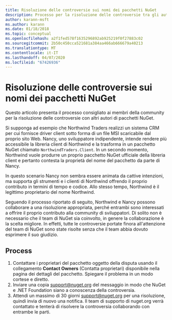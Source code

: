 ```yaml
---
title: Risoluzione delle controversie sui nomi dei pacchetti NuGet
description: Processo per la risoluzione delle controversie tra gli autori di pacchetti NuGet correlate alla personalizzazione, ai marchi e ad altre situazioni conflittuali.
author: karann-msft
ms.author: karann
ms.date: 01/18/2018
ms.topic: conceptual
ms.openlocfilehash: a2f1fed578f1635296892ab925219f0f27883c02
ms.sourcegitcommit: 2b50c450cca521681a384aa466ab666679a40213
ms.translationtype: MT
ms.contentlocale: it-IT
ms.lasthandoff: 04/07/2020
ms.locfileid: "67426936"
---
```

# <a name="resolving-disputes-over-nuget-package-names"></a>Risoluzione delle controversie sui nomi dei pacchetti NuGet

Questo articolo presenta il processo consigliato ai membri della community per la risoluzione delle controversie con altri autori di pacchetti NuGet.

Si supponga ad esempio che Northwind Traders realizzi un sistema CRM per cui fornisce driver client sotto forma di un file MSI scaricabile dal proprio sito Web. Nancy, uno sviluppatore indipendente, intende rendere più accessibile la libreria client di Northwind e la trasforma in un pacchetto NuGet chiamato `NorthwindTraders.Client`. In un secondo momento, Northwind vuole produrre un proprio pacchetto NuGet ufficiale della libreria client e pertanto contesta la proprietà del nome del pacchetto da parte di Nancy.

In questo scenario Nancy non sembra essere animata da cattive intenzioni, ma supporta gli strumenti e i clienti di Northwind offrendo il proprio contributo in termini di tempo e codice. Allo stesso tempo, Northwind è il legittimo proprietario del nome Northwind.

Seguendo il processo riportato di seguito, Northwind e Nancy possono collaborare a una risoluzione appropriata, perché entrambi sono interessati a offrire il proprio contributo alla community di sviluppatori. Di solito non è necessario che il team di NuGet sia coinvolto, in genere la collaborazione è la scelta migliore. In effetti, tutte le controversie portate finora all'attenzione del team di NuGet sono state risolte senza che il team abbia dovuto esprimere il suo giudizio.

## <a name="process"></a>Process

1. Contattare i proprietari del pacchetto oggetto della disputa usando il collegamento **Contact Owners** (Contatta proprietari) disponibile nella pagina dei dettagli del pacchetto. Spiegare il problema in un modo cortese e diretto.
2. Inviare una copia [support@nuget.org](mailto:support@nuget.org) del messaggio in modo che NuGet e .NET Foundation siano a conoscenza della controversia.
3. Attendi un massimo di 30 giorni [support@nuget.org](mailto:support@nuget.org) per una risoluzione, quindi invia di nuovo una notifica. Il team di supporto di nuget.org verrà contattato e tenterà di risolvere la controversia collaborando con entrambe le parti.
